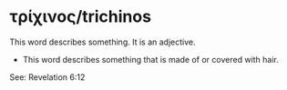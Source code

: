 # τρίχινος/trichinos
This word describes something. It is an adjective.
* This word describes something that is made of or covered with hair.

See: Revelation 6:12
